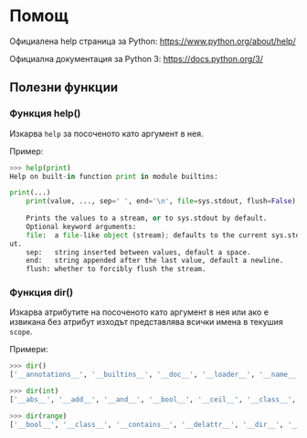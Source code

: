 # Помощ

Официаленa help страница за Python: https://www.python.org/about/help/

Официална документация за Python 3: https://docs.python.org/3/

## Полезни функции

### Функция help()
Изкарва `help` за посоченото като аргумент в нея.

Пример:
```python
>>> help(print)
Help on built-in function print in module builtins:

print(...)
    print(value, ..., sep=' ', end='\n', file=sys.stdout, flush=False)
    
    Prints the values to a stream, or to sys.stdout by default.
    Optional keyword arguments:
    file:  a file-like object (stream); defaults to the current sys.stdo
ut.
    sep:   string inserted between values, default a space.
    end:   string appended after the last value, default a newline.
    flush: whether to forcibly flush the stream.
 ```

### Функция dir()
Изкарва атрибутите на посоченото като аргумент в нея или ако е извикана без атрибут изходът представлява всички имена в текушия `scope`.

Примери:
```python
>>> dir()
['__annotations__', '__builtins__', '__doc__', '__loader__', '__name__', '__package__', '__spec__']
 ```
 
 ```python
>>> dir(int)
['__abs__', '__add__', '__and__', '__bool__', '__ceil__', '__class__', '__delattr__', '__dir__', '__divmod__', '__doc__', '__eq__', '__float__', '__floor__', '__floordiv__', '__format__', '__ge__', '__getattribute__', '__getnewargs__', '__gt__', '__hash__', '__index__', '__init__', '__init_subclass__', '__int__', '__invert__', '__le__', '__lshift__', '__lt__', '__mod__', '__mul__', '__ne__', '__neg__', '__new__', '__or__', '__pos__', '__pow__', '__radd__', '__rand__', '__rdivmod__', '__reduce__', '__reduce_ex__', '__repr__', '__rfloordiv__', '__rlshift__', '__rmod__', '__rmul__', '__ror__', '__round__', '__rpow__', '__rrshift__', '__rshift__', '__rsub__', '__rtruediv__', '__rxor__', '__setattr__', '__sizeof__', '__str__', '__sub__', '__subclasshook__', '__truediv__', '__trunc__', '__xor__', 'bit_length', 'conjugate', 'denominator', 'from_bytes', 'imag', 'numerator', 'real', 'to_bytes']
 ```
 
  ```python
>>> dir(range)
['__bool__', '__class__', '__contains__', '__delattr__', '__dir__', '__doc__', '__eq__', '__format__', '__ge__', '__getattribute__', '__getitem__', '__gt__', '__hash__', '__init__', '__init_subclass__', '__iter__', '__le__', '__len__', '__lt__', '__ne__', '__new__', '__reduce__', '__reduce_ex__', '__repr__', '__reversed__', '__setattr__', '__sizeof__', '__str__', '__subclasshook__', 'count', 'index', 'start', 'step', 'stop'] ```
